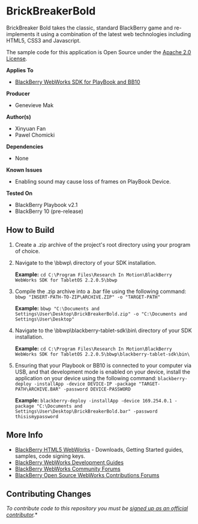 # BrickBreakerBold

BrickBreaker Bold takes the classic, standard BlackBerry game and re-implements it using a combination of the latest web technologies including HTML5, CSS3 and Javascript.

The sample code for this application is Open Source under the [Apache 2.0 License](http://www.apache.org/licenses/LICENSE-2.0.html).


**Applies To**

* [BlackBerry WebWorks SDK for PlayBook and BB10](https://bdsc.webapps.blackberry.com/html5/download/sdk)

**Producer**

* Genevieve Mak

**Author(s)**

* Xinyuan Fan
* Pawel Chomicki

**Dependencies**

* None

**Known Issues**

* Enabling sound may cause loss of frames on PlayBook Device.

**Tested On**
* BlackBerry Playbook v2.1
* BlackBerry 10 (pre-release)

## How to Build

1. Create a .zip archive of the project's root directory using your program of choice.
2. Navigate to the \bbwp\ directory of your SDK installation.

	**Example:**
	`cd C:\Program Files\Research In Motion\BlackBerry WebWorks SDK for TabletOS 2.2.0.5\bbwp`

3. Compile the .zip archive into a .bar file using the following command:
`bbwp "INSERT-PATH-TO-ZIP\ARCHIVE.ZIP" -o "TARGET-PATH"`

	**Example:**
	`bbwp "C:\Documents and Settings\User\Desktop\BrickBreakerBold.zip" -o "C:\Documents and Settings\User\Desktop"`

4. Navigate to the \bbwp\blackberry-tablet-sdk\bin\ directory of your SDK installation.

	**Example:**
	`cd C:\Program Files\Research In Motion\BlackBerry WebWorks SDK for TabletOS 2.2.0.5\bbwp\blackberry-tablet-sdk\bin\`

5. Ensuring that your Playbook or BB10 is connected to your computer via USB, and that development mode is enabled on your device, install the application on your device using the following command:
`blackberry-deploy -installApp -device DEVICE-IP -package "TARGET-PATH\ARCHIVE.BAR" -password DEVICE-PASSWORD`

	**Example:**
	`blackberry-deploy -installApp -device 169.254.0.1 -package "C:\Documents and Settings\User\Desktop\BrickBreakerBold.bar" -password thisismypassword`

## More Info

* [BlackBerry HTML5 WebWorks](https://bdsc.webapps.blackberry.com/html5/) - Downloads, Getting Started guides, samples, code signing keys.
* [BlackBerry WebWorks Development Guides](https://bdsc.webapps.blackberry.com/html5/documentation)
* [BlackBerry WebWorks Community Forums](http://supportforums.blackberry.com/t5/Web-and-WebWorks-Development/bd-p/browser_dev)
* [BlackBerry Open Source WebWorks Contributions Forums](http://supportforums.blackberry.com/t5/BlackBerry-WebWorks/bd-p/ww_con)

## Contributing Changes

*To contribute code to this repository you must be [signed up as an official contributor](http://blackberry.github.com/howToContribute.html).**


